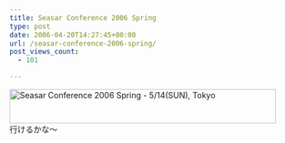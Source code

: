 ```yaml
---
title: Seasar Conference 2006 Spring
type: post
date: 2006-04-20T14:27:45+00:00
url: /seasar-conference-2006-spring/
post_views_count:
  - 101

---
```

[<img src="https://i1.wp.com/www.seasar.org/event_sc2006/SeasarCon2006Spring_Full.png?resize=468%2C60" width="468" height="60" border="0" alt="Seasar Conference 2006 Spring - 5/14(SUN), Tokyo" data-recalc-dims="1" />][1]  
行けるかな～

 [1]: http://event.seasar.org/sc2006spring/ "Seasar Conference 2006 Spring - 5/14(日) 東京, 法政大学ボアソナードタワー26階 スカイホール"